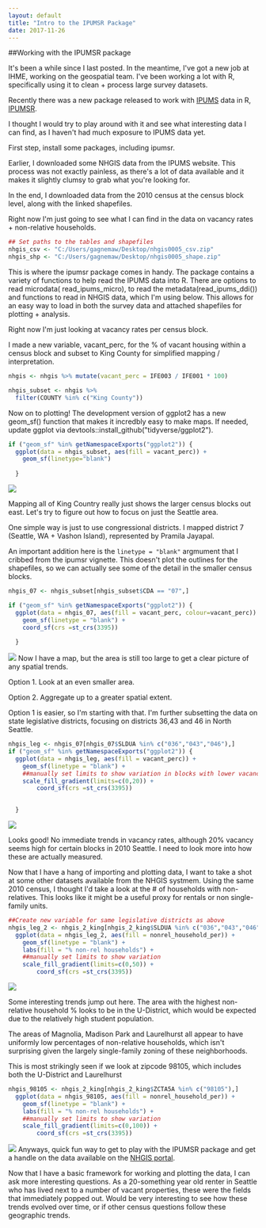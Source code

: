 ```yaml
---
layout: default
title: "Intro to the IPUMSR Package"
date: 2017-11-26
---
```


##Working with the IPUMSR package

It's been a while since I last posted. In the meantime, I've got a new job at IHME, working on the geospatial team. I've been working a lot with R, specifically using it to clean + process large survey datasets.

Recently there was a new package released to work with [IPUMS](https://www.ipums.org/) data in R, [IPUMSR](https://github.com/mnpopcenter/ipumsr).

I thought I would try to play around with it and see what interesting data I can find, as I haven't had much exposure to IPUMS data yet.

First step, install some packages, including ipumsr.

Earlier, I downloaded some NHGIS data from the IPUMS website. This process was not exactly painless, as there's a lot of data available and it makes it slightly clumsy to grab what you're looking for.

In the end, I downloaded data from the 2010 census at the census block level, along with the linked shapefiles.

Right now I'm just going to see what I can find in the data on vacancy rates + non-relative households.

``` r
## Set paths to the tables and shapefiles
nhgis_csv <- "C:/Users/gagnemaw/Desktop/nhgis0005_csv.zip"
nhgis_shp <- "C:/Users/gagnemaw/Desktop/nhgis0005_shape.zip"
```

This is where the ipumsr package comes in handy. The package contains a variety of functions to help read the IPUMS data into R. There are options to read microdata( read\_ipums\_micro), to read the metadata(read\_ipums\_ddi()) and functions to read in NHGIS data, which I'm using below. This allows for an easy way to load in both the survey data and attached shapefiles for plotting + analysis.

Right now I'm just looking at vacancy rates per census block.

I made a new variable, vacant\_perc, for the % of vacant housing within a census block and subset to King County for simplified mapping / interpretation.

``` r
nhgis <- nhgis %>% mutate(vacant_perc = IFE003 / IFE001 * 100)

nhgis_subset <- nhgis %>% 
  filter(COUNTY %in% c("King County"))
```

Now on to plotting! The development version of ggplot2 has a new geom\_sf() function that makes it incredbly easy to make maps. If needed, update ggplot via devtools::install\_github("tidyverse/ggplot2").

``` r
if ("geom_sf" %in% getNamespaceExports("ggplot2")) {
  ggplot(data = nhgis_subset, aes(fill = vacant_perc)) +
    geom_sf(linetype="blank")
    
  }
```

![](/images/unnamed-chunk-5-1.png)

Mapping all of King Country really just shows the larger census blocks out east. Let's try to figure out how to focus on just the Seattle area.

One simple way is just to use congressional districts. I mapped district 7 (Seattle, WA + Vashon Island), represented by Pramila Jayapal.

An important addition here is the `linetype = "blank"` argmument that I cribbed from the ipumsr vignette. This doesn't plot the outlines for the shapefiles, so we can actually see some of the detail in the smaller census blocks.

``` r
nhgis_07 <- nhgis_subset[nhgis_subset$CDA == "07",]

if ("geom_sf" %in% getNamespaceExports("ggplot2")) {
  ggplot(data = nhgis_07, aes(fill = vacant_perc, colour=vacant_perc)) +
    geom_sf(linetype = "blank") + 
    coord_sf(crs =st_crs(3395))
    
  }
```

![](/images/unnamed-chunk-6-1.png) Now I have a map, but the area is still too large to get a clear picture of any spatial trends.

Option 1. Look at an even smaller area.

Option 2. Aggregate up to a greater spatial extent.

Option 1 is easier, so I'm starting with that. I'm further subsetting the data on state legislative districts, focusing on districts 36,43 and 46 in North Seattle.

``` r
nhgis_leg <- nhgis_07[nhgis_07$SLDUA %in% c("036","043","046"),]
if ("geom_sf" %in% getNamespaceExports("ggplot2")) {
  ggplot(data = nhgis_leg, aes(fill = vacant_perc)) +
    geom_sf(linetype = "blank") + 
    ##manually set limits to show variation in blocks with lower vacancy rates
    scale_fill_gradient(limits=c(0,20)) + 
        coord_sf(crs =st_crs(3395))

    
  }
```

![](/images/unnamed-chunk-7-1.png)

Looks good! No immediate trends in vacancy rates, although 20% vacancy seems high for certain blocks in 2010 Seattle. I need to look more into how these are actually measured.

Now that I have a hang of importing and plotting data, I want to take a shot at some other datasets available from the NHGIS systmem. Using the same 2010 census, I thought I'd take a look at the \# of households with non-relatives. This looks like it might be a useful proxy for rentals or non single-family units.

``` r
##Create new variable for same legislative districts as above
nhgis_leg_2 <- nhgis_2_king[nhgis_2_king$SLDUA %in% c("036","043","046"),]
  ggplot(data = nhgis_leg_2, aes(fill = nonrel_household_per)) +
    geom_sf(linetype = "blank") + 
    labs(fill = "% non-rel households") + 
    ##manually set limits to show variation
    scale_fill_gradient(limits=c(0,50)) + 
        coord_sf(crs =st_crs(3395))
```

![](/images/unnamed-chunk-9-1.png)

Some interesting trends jump out here. The area with the highest non-relative household % looks to be in the U-District, which would be expected due to the relatively high student population.

The areas of Magnolia, Madison Park and Laurelhurst all appear to have uniformly low percentages of non-relative households, which isn't surprising given the largely single-family zoning of these neighborhoods.

This is most strikingly seen if we look at zipcode 98105, which includes both the U-District and Laurelhurst

``` r
nhgis_98105 <- nhgis_2_king[nhgis_2_king$ZCTA5A %in% c("98105"),]
  ggplot(data = nhgis_98105, aes(fill = nonrel_household_per)) +
    geom_sf(linetype = "blank") + 
    labs(fill = "% non-rel households") + 
    ##manually set limits to show variation
    scale_fill_gradient(limits=c(0,100)) + 
        coord_sf(crs =st_crs(3395)) 
```
![](/images/unnamed-chunk-10-1.png)
Anyways, quick fun way to get to play with the IPUMSR package and get a handle on the data available on the [NHGIS portal](https://www.nhgis.org/).

Now that I have a basic framework for working and plotting the data, I can ask more interesting questions. As a 20-something year old renter in Seattle who has lived next to a number of vacant properties, these were the fields that immediately popped out. Would be very interesting to see how these trends evolved over time, or if other census questions follow these geographic trends.
